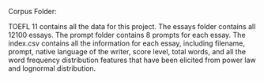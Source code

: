 Corpus Folder:

TOEFL 11 contains all the data for this project. The essays folder contains all 12100 essays. The prompt folder contains 8 prompts for each essay. The index.csv contains all the information for each essay, including filename, prompt, native language of the writer, score level, total words, and all the word frequency distribution features that have been elicited from power law and lognormal distribution. 

